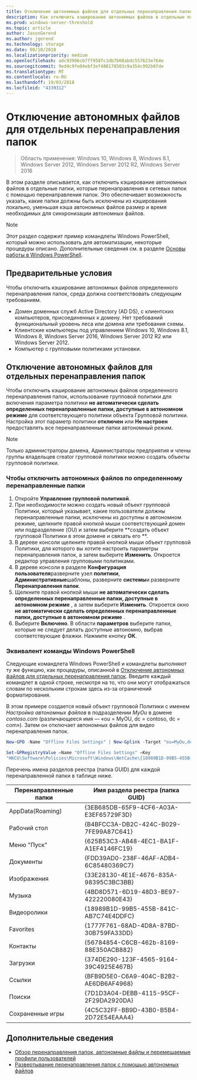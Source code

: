 ```yaml
---
title: Отключение автономных файлов для отдельных перенаправления папок
description: Как отключить кэширование автономных файлов в отдельные папки, которые перенаправления в сетевых папок с помощью перенаправления папок.
ms.prod: windows-server-threshold
ms.topic: article
author: JasonGerend
ms.author: jgerend
ms.technology: storage
ms.date: 09/10/2018
ms.localizationpriority: medium
ms.openlocfilehash: adc93906cb7ff958fc1db7b00abdc557623e764e
ms.sourcegitcommit: 9ed4c9fe04ebf3ef488170503c9a354c992b6fde
ms.translationtype: MT
ms.contentlocale: ru-RU
ms.lasthandoff: 10/03/2018
ms.locfileid: "4339312"
---
```

# Отключение автономных файлов для отдельных перенаправления папок

>Область применения: Windows 10, Windows 8, Windows 8.1, Windows Server 2012, Windows Server 2012 R2, Windows Server 2016

В этом разделе описывается, как отключить кэширование автономных файлов в отдельные папки, которые перенаправления в сетевых папок с помощью перенаправления папок. Это обеспечивает возможность указать, какие папки должны быть исключены из кэширования локально, уменьшая кэша автономных файлов размер и время необходимых для синхронизации автономных файлов.

>[!NOTE]
>Этот раздел содержит пример командлеты Windows PowerShell, который можно использовать для автоматизации, некоторые процедуры описано. Дополнительные сведения см. в разделе [Основы работы в Windows PowerShell](https://docs.microsoft.com/powershell/scripting/getting-started/fundamental/windows-powershell-basics?view=powershell-6).

## Предварительные условия

Чтобы отключить кэширование автономных файлов определенного перенаправления папок, среда должна соответствовать следующим требованиям.

- Домен доменных служб Active Directory (AD DS), с клиентских компьютеров, присоединенных к домену. Нет требований функциональный уровень леса или домена или требования схемы.
- Клиентские компьютеры под управлением Windows 10, Windows 8.1, Windows 8, Windows Server 2016, Windows Server 2012 R2 или Windows Server 2012.
- Компьютер с групповыми политиками установки.

## Отключение автономных файлов для отдельных перенаправления папок

Чтобы отключить кэширование автономных файлов определенного перенаправления папок, использование групповой политики для включения параметра политики **не автоматически сделать определенных перенаправленные папки, доступные в автономном режиме** для соответствующего политики объекта Групповой политики. Настройка этот параметр политики **отключен** или **Не настроен** предоставлять все перенаправленные папки автономный режим.

>[!NOTE]
>Только администраторы домена, Администраторы предприятия и члены группы владельцев creator групповой политики можно создать объекты групповой политики.

### Чтобы отключить автономных файлов по определенному перенаправленные папки

1. Откройте **Управление групповой политикой**.
2. При необходимости можно создать новый объект групповой Политики, который указывает, какие пользователи должны перенаправленные папки, исключены из доступны в автономном режиме, щелкните правой кнопкой мыши соответствующий домен или подразделение (OU) и затем выберите **создать объект групповой Политики в этом домене и связать его **.
3. В дереве консоли щелкните правой кнопкой мыши объект групповой Политики, для которого вы хотите настроить параметры перенаправления папок, а затем выберите **Изменить**. Откроется редактор управления групповыми политиками.
4. В дереве консоли в разделе **Конфигурация пользователя**разверните узел **политики**, **Административные**шаблоны, разверните **системы**и разверните **Перенаправления папок**.
5. Щелкните правой кнопкой мыши **не автоматически сделать определенных перенаправленные папки, доступные в автономном режиме** , а затем выберите **Изменить**. Откроется окно **не автоматически сделать определенных перенаправленные папки, доступные в автономном режиме** .
6. Выберите **Включено**. В области **параметров** выберите папки, которые не следует делать доступные автономно, выбрав соответствующие флажки. Нажмите кнопку **ОК**.

### Эквивалент команды Windows PowerShell

Следующие командлета Windows PowerShell и командлеты выполняют ту же функцию, как процедуры, описанной в [Отключение автономных файлов для отдельных перенаправления папок](#disabling-offline-files-on-individual-redirected-folders). Введите каждый командлет в одной строке, несмотря на то, что они могут отображаться словам по нескольким строкам здесь из-за ограничений форматирования.

В этом примере создается новый объект групповой Политики с именем *Настройка автономных файлов* в подразделении *MyOu* в домене *contoso.com* (различающееся имя — «ou = MyOU, dc = contoso, dc = com»). Затем он отключает автономных файлов для видео перенаправления папок.

```PowerShell
New-GPO -Name "Offline Files Settings" | New-Gplink -Target "ou=MyOu,dc=contoso,dc=com" -LinkEnabled Yes

Set-GPRegistryValue –Name "Offline Files Settings" –Key
"HKCU\Software\Policies\Microsoft\Windows\NetCache\{18989B1D-99B5-455B-841C-AB7C74E4DDFC}" -ValueName DisableFRAdminPinByFolder –Type DWORD –Value 1
```

Перечень имена разделов реестра (папка GUID) для каждой перенаправленной папки в таблице ниже.

|Перенаправленные папки|Имя раздела реестра (папка GUID)|
|---|---|
|AppData(Roaming)|{3EB685DB-65F9-4CF6-A03A-E3EF65729F3D}|
|Рабочий стол|{B4BFCC3A-DB2C-424C-B029-7FE99A87C641}|
|Меню "Пуск"|{625B53C3-AB48-4EC1-BA1F-A1EF4146FC19}|
|Документы|{FDD39AD0-238F-46AF-ADB4-6C85480369C7}|
|Изображения|{33E28130-4E1E-4676-835A-98395C3BC3BB}|
|Музыка|{4BD8D571-6D19-48D3-BE97-422220080E43}|
|Видеоролики|{18989B1D-99B5-455B-841C-AB7C74E4DDFC}|
|Favorites|{1777F761-68AD-4D8A-87BD-30B759FA33DD}|
|Контакты|{56784854-C6CB-462b-8169-88E350ACB882}|
|Загрузки|{374DE290-123F-4565-9164-39C4925E467B}|
|Ссылки|{BFB9D5E0-C6A9-404C-B2B2-AE6DB6AF4968}|
|Поиски|{7D1D3A04-DEBB-4115-95CF-2F29DA2920DA}|
|Сохраненные игры|{4C5C32FF-BB9D-43B0-B5B4-2D72E54EAAA4}|

## Дополнительные сведения

- [Обзор перенаправления папок, автономные файлы и перемещаемые профили пользователей](folder-redirection-rup-overview.md)
- [Развертывание перенаправления папок с помощью автономных файлов](deploy-folder-redirection.md)